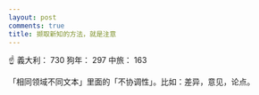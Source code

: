 ```yaml
---
layout: post
comments: true
title: 撷取新知的方法，就是注意
---
```


:point_up: 義大利： 730 狗年： 297 中旅： 163


「相同领域不同文本」里面的「不协调性」。比如：差异，意见，论点。
